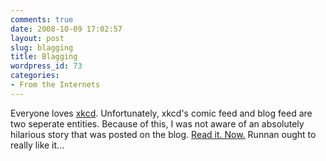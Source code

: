 ```yaml
---
comments: true
date: 2008-10-09 17:02:57
layout: post
slug: blagging
title: Blagging
wordpress_id: 73
categories:
- From the Internets
---
```


Everyone loves [xkcd](http://xkcd.com/). Unfortunately, xkcd's comic feed and blog feed are two seperate entities. Because of this, I was not aware of an absolutely hilarious story that was posted on the blog. [Read it. Now.](http://blag.xkcd.com/2008/09/23/federal-reserve-skateboard-a-short-story/) Runnan ought to really like it...
